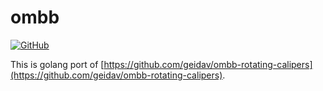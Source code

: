 # ombb

[![GitHub](https://github.com/wsw0108/ombb/actions/workflows/go.yml/badge.svg)](https://github.com/wsw0108/ombb/actions)

This is golang port of [https://github.com/geidav/ombb-rotating-calipers](https://github.com/geidav/ombb-rotating-calipers).
